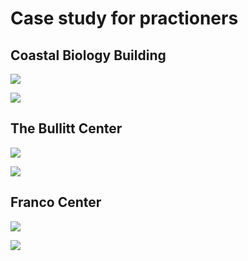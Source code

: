 # Case study for practioners

## Coastal Biology Building

![](<../.gitbook/assets/0 (38).png>)



![](<../.gitbook/assets/1 (30).png>)



## The Bullitt Center

![](<../.gitbook/assets/2 (16).png>)



![](<../.gitbook/assets/3 (19).png>)



## Franco Center

![](<../.gitbook/assets/4 (16).png>)



![](<../.gitbook/assets/5 (11).png>)
